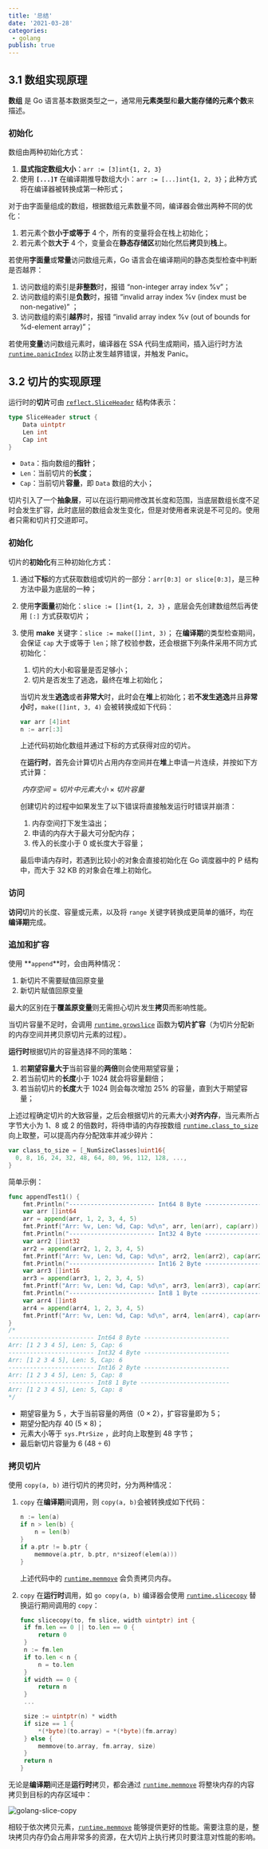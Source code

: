 ```yaml
---
title: '总结'
date: '2021-03-28'
categories:
 - golang
publish: true
---
```


## 3.1 数组实现原理

**数组** 是 Go 语言基本数据类型之一，通常用**元素类型**和**最大能存储的元素个数**来描述。

### 初始化

数组由两种初始化方式：

1. **显式指定数组大小**：`arr := [3]int{1, 2, 3}`
2. 使用 **`[...]T`** 在编译期推导数组大小：`arr := [...]int{1, 2, 3}`；此种方式将在编译器被转换成第一种形式；

对于由字面量组成的数组，根据数组元素数量不同，编译器会做出两种不同的优化：

1. 若元素个数**小于或等于** 4 个，所有的变量将会在栈上初始化；
2. 若元素个数**大于** 4 个，变量会在**静态存储区**初始化然后**拷贝**到**栈**上。

若使用**字面量**或**常量**访问数组元素，Go 语言会在编译期间的静态类型检查中判断是否越界：

1. 访问数组的索引是**非整数**时，报错 “non-integer array index %v”；
2. 访问数组的索引是**负数**时，报错 “invalid array index %v (index must be non-negative)” ；
3. 访问数组的索引**越界**时，报错 “invalid array index %v (out of bounds for %d-element array)”；

若使用**变量**访问数组元素时，编译器在 SSA 代码生成期间，插入运行时方法 [`runtime.panicIndex`](https://draveness.me/golang/tree/runtime.panicIndex) 以防止发生越界错误，并触发 Panic。

## 3.2 切片的实现原理

运行时的**切片**可由  [`reflect.SliceHeader`](https://draveness.me/golang/tree/reflect.SliceHeader) 结构体表示：

```go
type SliceHeader struct {
    Data uintptr
    Len int
    Cap int
}
```

- `Data`：指向数组的**指针**；
- `Len`：当前切片的**长度**；
- `Cap`：当前切片**容量**，即 `Data` 数组的大小；

切片引入了一个**抽象层**，可以在运行期间修改其长度和范围，当底层数组长度不足时会发生扩容，此时底层的数组会发生变化，但是对使用者来说是不可见的。使用者只需和切片打交道即可。

### 初始化

切片的**初始化**有三种初始化方式：

1. 通过**下标**的方式获取数组或切片的一部分：`arr[0:3] or slice[0:3]`，是三种方法中最为底层的一种；

2. 使用**字面量**初始化：`slice := []int{1, 2, 3}` ，底层会先创建数组然后再使用 `[:]` 方式获取切片；

3. 使用 **make** 关键字：`slice := make([]int, 3)`；
   在**编译期**的类型检查期间，会保证 `cap` 大于或等于 `len`；除了校验参数，还会根据下列条件采用不同方式初始化：

   1. 切片的大小和容量是否足够小；
   2. 切片是否发生了逃逸，最终在堆上初始化；

   当切片发生**逃逸**或者**非常大**时，此时会在**堆**上初始化；若**不发生逃逸**并且**非常小**时，`make([]int, 3, 4)` 会被转换成如下代码：

   ```go
   var arr [4]int
   n := arr[:3]
   ```

   上述代码初始化数组并通过下标的方式获得对应的切片。

   在**运行时**，首先会计算切片占用内存空间并在**堆**上申请一片连续，并按如下方式计算：

   ​												$内存空间 = 切片中元素大小 \times 切片容量$​

   创建切片的过程中如果发生了以下错误将直接触发运行时错误并崩溃：

   1. 内存空间打下发生溢出；
   2. 申请的内存大于最大可分配内存；
   3. 传入的长度小于 0 或长度大于容量；

   最后申请内存时，若遇到比较小的对象会直接初始化在 Go 调度器中的 P 结构中，而大于 32 KB 的对象会在堆上初始化。

### 访问

**访问**切片的长度、容量或元素，以及将 `range` 关键字转换成更简单的循环，均在**编译期**完成。

### 追加和扩容

使用 **`append`**时，会由两种情况：

1. 新切片不需要赋值回原变量
2. 新切片赋值回原变量

最大的区别在于**覆盖原变量**则无需担心切片发生**拷贝**而影响性能。

当切片容量不足时，会调用  [`runtime.growslice`](https://draveness.me/golang/tree/runtime.growslice) 函数为**切片扩容**（为切片分配新的内存空间并拷贝原切片元素的过程）。

**运行时**根据切片的容量选择不同的策略：

1. 若**期望容量大于**当前容量的**两倍**则会使用期望容量；
2. 若当前切片的**长度**小于 1024 就会将容量翻倍；
3. 若当前切片的**长度**大于 1024 则会每次增加 25% 的容量，直到大于期望容量；

上述过程确定切片的大致容量，之后会根据切片的元素大小**对齐内存**，当元素所占字节大小为 1、8 或 2 的倍数时，将待申请的内存按数组 [`runtime.class_to_size`](https://draveness.me/golang/tree/runtime.class_to_size) 向上取整，可以提高内存分配效率并减少碎片：

```go
var class_to_size = [_NumSizeClasses]uint16{
  0, 8, 16, 24, 32, 48, 64, 80, 96, 112, 128, ...,
}
```

简单示例：

```go
func appendTest1() {
	fmt.Println("------------------------ Int64 8 Byte ------------------------")
	var arr []int64
	arr = append(arr, 1, 2, 3, 4, 5)
	fmt.Printf("Arr: %v, Len: %d, Cap: %d\n", arr, len(arr), cap(arr))
	fmt.Println("------------------------ Int32 4 Byte ------------------------")
	var arr2 []int32
	arr2 = append(arr2, 1, 2, 3, 4, 5)
	fmt.Printf("Arr: %v, Len: %d, Cap: %d\n", arr2, len(arr2), cap(arr2))
	fmt.Println("------------------------ Int16 2 Byte ------------------------")
	var arr3 []int16
	arr3 = append(arr3, 1, 2, 3, 4, 5)
	fmt.Printf("Arr: %v, Len: %d, Cap: %d\n", arr3, len(arr3), cap(arr3))
	fmt.Println("------------------------ Int8 1 Byte ------------------------")
	var arr4 []int8
	arr4 = append(arr4, 1, 2, 3, 4, 5)
	fmt.Printf("Arr: %v, Len: %d, Cap: %d\n", arr4, len(arr4), cap(arr4))
}
/*
------------------------ Int64 8 Byte ------------------------
Arr: [1 2 3 4 5], Len: 5, Cap: 6
------------------------ Int32 4 Byte ------------------------
Arr: [1 2 3 4 5], Len: 5, Cap: 6
------------------------ Int16 2 Byte ------------------------
Arr: [1 2 3 4 5], Len: 5, Cap: 8
------------------------ Int8 1 Byte -------------------------
Arr: [1 2 3 4 5], Len: 5, Cap: 8
*/
```

- 期望容量为 5 ，大于当前容量的两倍（$0 \times 2$），扩容容量即为 5；
- 期望分配内存 40 ($5 \times 8$)；
- 元素大小等于 `sys.PtrSize` ，此时向上取整到 48 字节；
- 最后新切片容量为 6 ($48 \div 6$)

### 拷贝切片

使用 `copy(a, b)` 进行切片的拷贝时，分为两种情况：

1. `copy` 在**编译期**间调用，则 `copy(a, b)`会被转换成如下代码：

   ```go
   n := len(a)
   if n > len(b) {
       n = len(b)
   }
   if a.ptr != b.ptr {
       memmove(a.ptr, b.ptr, n*sizeof(elem(a)))
   }
   ```

   上述代码中的 [`runtime.memmove`](https://draveness.me/golang/tree/runtime.memmove) 会负责拷贝内存。

2. `copy` 在**运行时**调用，如 `go copy(a, b)` 编译器会使用 [`runtime.slicecopy`](https://draveness.me/golang/tree/runtime.slicecopy) 替换运行期间调用的 `copy`：

   ```go
   func slicecopy(to, fm slice, width uintptr) int {
   	if fm.len == 0 || to.len == 0 {
   		return 0
   	}
   	n := fm.len
   	if to.len < n {
   		n = to.len
   	}
   	if width == 0 {
   		return n
   	}
   	...
   
   	size := uintptr(n) * width
   	if size == 1 {
   		*(*byte)(to.array) = *(*byte)(fm.array)
   	} else {
   		memmove(to.array, fm.array, size)
   	}
   	return n
   }
   ```


无论是**编译期**间还是**运行时**拷贝，都会通过 [`runtime.memmove`](https://draveness.me/golang/tree/runtime.memmove) 将整块内存的内容拷贝到目标的内存区域中：

![golang-slice-copy](image/2019-02-20-golang-slice-copy.png)

相较于依次拷贝元素，[`runtime.memmove`](https://draveness.me/golang/tree/runtime.memmove) 能够提供更好的性能。需要注意的是，整块拷贝内存仍会占用非常多的资源，在大切片上执行拷贝时要注意对性能的影响。